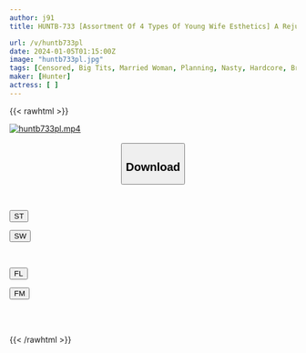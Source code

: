 ```yaml
---
author: j91
title: HUNTB-733 [Assortment Of 4 Types Of Young Wife Esthetics] A Rejuvenating Esthetic For A Married Woman Who Makes You Cum Over And Over Again With A Follow-up Vacuum, A Young Wife Uses An Aphrodisiac Oil Esthetic..., Seduces You 0.3mm Through The Cloth When You Get An Erection..., Etc.

url: /v/huntb733pl
date: 2024-01-05T01:15:00Z
image: "huntb733pl.jpg"
tags: [Censored, Big Tits, Married Woman, Planning, Nasty, Hardcore, Bride, Young Wife	]
maker: [Hunter]
actress: [ ]
---
```



{{< rawhtml >}}

<div class="video" data-videoid="RjMWMmb0zpIdWmA">
    <a href="javascript:;">
        <img src="/v/huntb733pl/huntb733pl.jpg" width="WIDTH" height="HEIGHT" alt="huntb733pl.mp4" loading="lazy">
    </a>
</div>

<script type="text/javascript" src="https://j91.asia/asset/on-demand-st.js"></script>

<br>
  <link rel="stylesheet" href="https://j91.asia/asset/bs5.css">
  
  <center>
  <button class="btn btn-primary" type="button" data-bs-toggle="collapse" data-bs-target=".multi-collapse" aria-expanded="false" aria-controls="multiCollapseExample1 multiCollapseExample2"><h2>Download</h2></button></center>
</p>
<div class="row">
  <div class="col">
    <div class="collapse multi-collapse" id="multiCollapseExample1">
      <div class="card card-body">
	      	      <br>
<div class="buttons">  
<p><a href="https://streamtape.to/v/RjMWMmb0zpIdWmA" target="_blank"><button class="btn-hover color-3"><i class="fa fa-download"></i> ST</button></a></p>
<p><a href="https://flaswish.com/n6y94f8lzgrn" target="_blank"><button class="btn-hover color-2"><i class="fa fa-download"></i> SW</button></a></p></div>
    </div>
  </div>
</div>
  <div class="col">
    <div class="collapse multi-collapse" id="multiCollapseExample2">
      <div class="card card-body">
	      <br>
<div class="buttons">
<p><a href="javascript:;" target="_blank"><button class="btn-hover color-9"><i class="fa fa-download"></i> FL</button></a></p>
<p><a href="javascript:;" target="_blank"><button class="btn-hover color-8"><i class="fa fa-download"></i> FM</button></a></p></div>
<br><br>
      </div>
    </div>
  </div>
</div>

{{< /rawhtml >}}